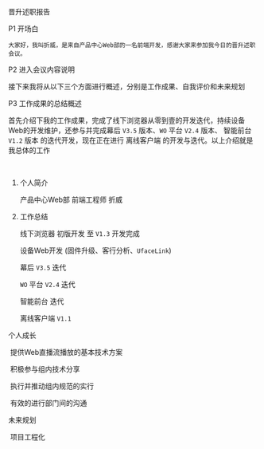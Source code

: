 晋升述职报告

 P1  开场白

 	大家好，我叫折威，是来自产品中心Web部的一名前端开发，感谢大家来参加我今日的晋升述职会议。



P2  进入会议内容说明

​	接下来我将从以下三个方面进行概述，分别是工作成果、自我评价和未来规划



P3 工作成果的总结概述

​	首先介绍下我的工作成果，完成了线下浏览器从零到壹的开发迭代，持续设备Web的开发维护，还参与并完成幕后 `V3.5`  版本、`WO` 平台 `V2.4` 版本、 智能前台 `V1.2` 版本 的迭代开发，现在正在进行 离线客户端 的开发与迭代。以上介绍就是我总体的工作



​	





 











1. 个人简介

   产品中心Web部 前端工程师 折威

2. 工作总结

   线下浏览器 初版开发 至 `V1.3` 开发完成 

   设备Web开发 (固件升级、客行分析、`UfaceLink`)

   幕后 `V3.5` 迭代

   `WO` 平台  `V2.4` 迭代

   智能前台 迭代

   离线客户端 `V1.1`

个人成长

​	提供Web直播流播放的基本技术方案

​	积极参与组内技术分享

​	执行并推动组内规范的实行

​	有效的进行部门间的沟通

未来规划

​	项目工程化
